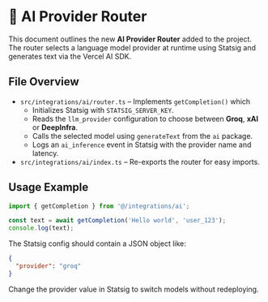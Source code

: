 # 🚀 AI Provider Router

This document outlines the new **AI Provider Router** added to the project. The router selects a language model provider at runtime using Statsig and generates text via the Vercel AI SDK.

## File Overview

- `src/integrations/ai/router.ts` – Implements `getCompletion()` which
  - Initializes Statsig with `STATSIG_SERVER_KEY`.
  - Reads the `llm_provider` configuration to choose between **Groq**, **xAI** or **DeepInfra**.
  - Calls the selected model using `generateText` from the `ai` package.
  - Logs an `ai_inference` event in Statsig with the provider name and latency.
- `src/integrations/ai/index.ts` – Re-exports the router for easy imports.

## Usage Example

```ts
import { getCompletion } from '@/integrations/ai';

const text = await getCompletion('Hello world', 'user_123');
console.log(text);
```

The Statsig config should contain a JSON object like:

```json
{
  "provider": "groq"
}
```

Change the provider value in Statsig to switch models without redeploying.
